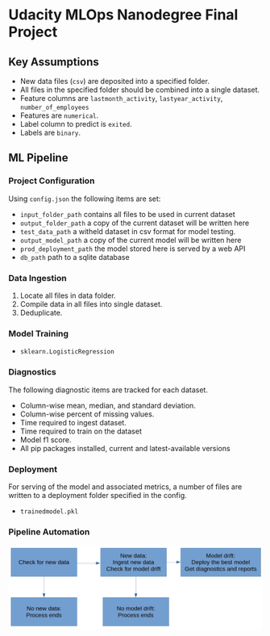 # Udacity MLOps Nanodegree Final Project

## Key Assumptions
 - New data files (`csv`) are deposited into a specified folder.
 - All files in the specified folder should be combined into a single dataset.
 - Feature columns are `lastmonth_activity`, `lastyear_activity`, `number_of_employees`
 - Features are `numerical`.
 - Label column to predict is `exited`.
 - Labels are `binary`.

## ML Pipeline

### Project Configuration
Using `config.json` the following items are set:
 - `input_folder_path` contains all files to be used in current dataset
 - `output_folder_path` a copy of the current dataset will be written here
 - `test_data_path` a witheld dataset in csv format for model testing.
 - `output_model_path` a copy of the current model will be written here
 - `prod_deployment_path` the model stored here is served by a web API
 - `db_path` path to a sqlite database

### Data Ingestion
1. Locate all files in data folder.
2. Compile data in all files into single dataset.
3. Deduplicate.

### Model Training
 - `sklearn.LogisticRegression`

### Diagnostics
The following diagnostic items are tracked for each dataset.
 - Column-wise mean, median, and standard deviation.
 - Column-wise percent of missing values.
 - Time required to ingest dataset.
 - Time required to train on the dataset
 - Model f1 score.
 - All pip packages installed, current and latest-available versions

### Deployment
For serving of the model and associated metrics, a number of files are written to a deployment folder specified in the config.
 - `trainedmodel.pkl` 

### Pipeline Automation
![project pipeline](./images/pipeline.png)
